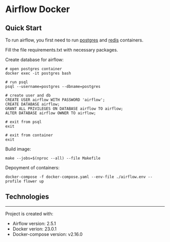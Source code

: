 # Airflow Docker

## Quick Start

To run airflow, you first need to run [postgres](https://github.com/VladislavNagaev/Postgres-Docker) and [redis](https://github.com/VladislavNagaev/Redis-Docker) containers.

Fill the file requirements.txt with necessary packages.

Create database for airflow:
~~~
# open postgres container
docker exec -it postgres bash

# run psql
psql --username=postgres --dbname=postgres

# create user and db
CREATE USER airflow WITH PASSWORD 'airflow';
CREATE DATABASE airflow;
GRANT ALL PRIVILEGES ON DATABASE airflow TO airflow;
ALTER DATABASE airflow OWNER TO airflow;

# exit from psql
exit

# exit from container
exit
~~~

Build image:
~~~
make --jobs=$(nproc --all) --file Makefile 
~~~

Depoyment of containers:
~~~
docker-compose -f docker-compose.yaml --env-file ./airflow.env --profile flower up
~~~

## Technologies
---
Project is created with:
* Airflow version: 2.5.1
* Docker verion: 23.0.1
* Docker-compose version: v2.16.0
